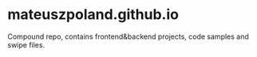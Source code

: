 # mateuszpoland.github.io
Compound repo, contains frontend&amp;backend projects, code samples and swipe files.
